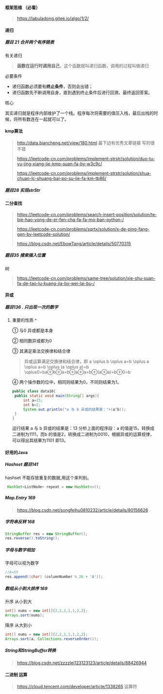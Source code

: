#### 框架思维 （必看）

>https://labuladong.gitee.io/algo/1/2/    

#### 递归

##### 题目 21 合并两个有序链表

有关递归

>**函数在运行时调用自己**，这个函数就叫递归函数，调用的过程叫做递归

必要条件 

- 递归函数必须要有**终止条件**，否则会出错；
- 递归函数先不断调用自身，直到遇到终止条件后进行回溯，最终返回答案。

核心

其实递归就是程序内部维护了一个栈。程序每次将需要的值压入栈，最后出栈的时候，将所有数连在一起就可以了。



#### kmp算法

>http://data.biancheng.net/view/180.html      最下边有优秀文章链接 写的很不错
>
>https://leetcode-cn.com/problems/implement-strstr/solution/duo-tu-yu-jing-xiang-jie-kmp-suan-fa-by-w3c9c/      
>
>https://leetcode-cn.com/problems/implement-strstr/solution/shua-chuan-lc-shuang-bai-po-su-jie-fa-km-tb86/

##### 题目28 实现strStr

>



#### 二分查找 

>https://leetcode-cn.com/problems/search-insert-position/solution/te-bie-hao-yong-de-er-fen-cha-fa-fa-mo-ban-python-/
>
>https://leetcode-cn.com/problems/sqrtx/solution/x-de-ping-fang-gen-by-leetcode-solution/ 
>
>https://blog.csdn.net/EbowTang/article/details/50770315



##### 题目35 搜索插入位置

>



树 

> https://leetcode-cn.com/problems/same-tree/solution/xie-shu-suan-fa-de-tao-lu-kuang-jia-by-wei-lai-bu-/





#### 异或

##### 题目136 . 只出现一次的数字

1. 重要的性质  ^

   ① 与0 异或都是本身

   ② 相同数异或都为0 

   ③ 其满足乘法交换律和结合律

   >异或运算满足交换律和结合律，即 a \oplus b \oplus a=b \oplus a \oplus a=b \oplus (a \oplus a)=b \oplus0=ba⊕b⊕a=b⊕a⊕a=b⊕(a⊕a)=b⊕0=b

   ④ 两个操作数的位中，相同则结果为0，不同则结果为1。

   ~~~java
   public class data16{
   	public static void main(String[] args){
   		int a=15;
   		int b=2;
   		System.out.println("a 与 b 异或的结果是："+(a^b));
   	}
   }
   ~~~

   运行结果
   a 与 b 异或的结果是：13
   分析上面的程序段：a 的值是15，转换成二进制为1111，而b 的值是2，转换成二进制为0010，根据异或的运算规律，可以得出其结果为1101 即13。



#### 好用的Java

##### Hashset  题目141  

hashset 不能存放重复的数据,用这个来判别。

~~~java
 HashSet<ListNode> repeat = new HashSet<>();
~~~

##### Map.Entry 169

>https://blog.csdn.net/songfeihu0810232/article/details/80156626



##### 字符串反转 168 

~~~java
StringBuffer res = new StringBuffer();
res.reverse().toString();
~~~



##### 字母与数字相加

字母可以视为数字

~~~java
//A=55 
res.append((char) (columnNumber % 26 + 'A'));
~~~



##### 数组从小到大排序 169

升序 从小到大

~~~java
int[] nums = new int[]{2,2,1,1,1,2,2};
Arrays.sort(nums);
~~~



降序 从大到小

~~~java
int[] nums = new int[]{2,2,1,1,1,2,2};
Arrays.sort(a, Collections.reverseOrder());
~~~

##### String和StringBuffer转换

>https://blog.csdn.net/zzzzlei123123123/article/details/88426944



#### 二进制 运算

>https://cloud.tencent.com/developer/article/1338265 运算符
